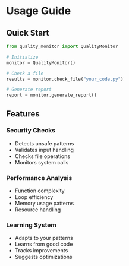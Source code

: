 # Usage Guide

## Quick Start

```python
from quality_monitor import QualityMonitor

# Initialize
monitor = QualityMonitor()

# Check a file
results = monitor.check_file("your_code.py")

# Generate report
report = monitor.generate_report()
```

## Features

### Security Checks
- Detects unsafe patterns
- Validates input handling
- Checks file operations
- Monitors system calls

### Performance Analysis
- Function complexity
- Loop efficiency
- Memory usage patterns
- Resource handling

### Learning System
- Adapts to your patterns
- Learns from good code
- Tracks improvements
- Suggests optimizations
